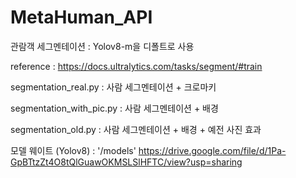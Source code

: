 # MetaHuman_API


관람객 세그멘테이션 : Yolov8-m을 디폴트로 사용

reference :
https://docs.ultralytics.com/tasks/segment/#train


segmentation_real.py : 
사람 세그멘테이션 + 크로마키

segmentation_with_pic.py : 
사람 세그멘테이션 + 배경

segmentation_old.py : 
사람 세그멘테이션 + 배경 + 예전 사진 효과


모델 웨이트 (Yolov8) : 
'/models'
https://drive.google.com/file/d/1Pa-GpBTtzZt4O8tQlGuawOKMSLSlHFTC/view?usp=sharing

